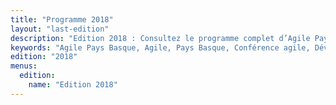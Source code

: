 ```yaml
---
title: "Programme 2018"
layout: "last-edition"
description: "Edition 2018 : Consultez le programme complet d’Agile Pays Basque. De la journée dédiée aux conférences et ateliers à l’open space collaboratif, sans oublier la détente en bord de mer, organisez votre venue"
keywords: "Agile Pays Basque, Agile, Pays Basque, Conférence agile, Développement logiciel, Product management, UX design, Facilitation, Open space, Ateliers, Communauté agile, Partage d’expériences, Ambiance conviviale, Événement agile, Accessibilité, Inclusion, Collaboration, Mer et montagne, Gastronomie locale, Réseautage, Innovation technologique"
edition: "2018"
menus:
  edition:
    name: "Edition 2018"
---
```

